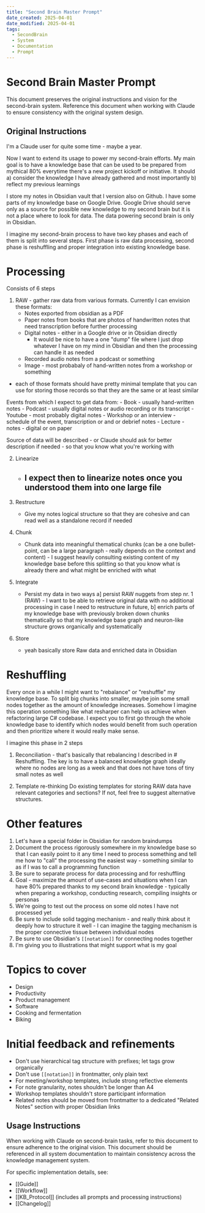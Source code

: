 ```yaml
---
title: "Second Brain Master Prompt"
date_created: 2025-04-01
date_modified: 2025-04-01
tags:
  - SecondBrain
  - System
  - Documentation
  - Prompt
---
```


# Second Brain Master Prompt

This document preserves the original instructions and vision for the second-brain system. Reference this document when working with Claude to ensure consistency with the original system design.

## Original Instructions

I'm a Claude user for quite some time - maybe a year.

Now I want to extend its usage to power my second-brain efforts. My main goal is to have a knowledge base that can be used to be prepared from mythical 80% everytime there's a new project kickoff or initiative. It should a) consider the knowledge I have already gathered and most importantly b) reflect my previous learnings

I store my notes in Obsidian vault that I version also on Github. I have some parts of my knowledge base on Google Drive. Google Drive should serve only as a source for possible new knowledge to my second brain but it is not a place where to look for data. The data powering second brain is only in Obsidian.

I imagine my second-brain process to have two key phases and each of them is split into several steps. First phase is raw data processing, second phase is reshuffling and proper integration into existing knowledge base.

# Processing
Consists of 6 steps
1. RAW - gather raw data from various formats. Currently I can envision these formats:
	- Notes exported from obsidian as a PDF
	- Paper notes from books that are photos of handwritten notes that need transcription before further processing
	- Digital notes - either in a Google drive or in Obsidian directly
		- It would be nice to have a one "dump" file where I just drop whatever I have on my mind in Obsidian and then the processing can handle it as needed
	- Recorded audio notes from a podcast or something
	- Image - most probabaly of hand-written notes from a workshop or something
- each of those formats should have pretty minimal template that you can use for storing those records so that they are the same or at least similar

Events from which I expect to get data from:
	- Book - usually hand-written notes
	- Podcast - usually digital notes or audio recording or its transcript
	- Youtube - most probably digital notes
	- Workshop or an interview - schedule of the event, transcription or and or debrief notes
	- Lecture - notes - digital or on paper

Source of data will be described - or Claude should ask for better description if needed - so that you know what you're working with

2. Linearize
	- I expect then to linearize notes once you understood them into one large file
		- 
3. Restructure
	- Give my notes logical structure so that they are cohesive and can read well as a standalone record if needed

4. Chunk
	- Chunk data into meaningful thematical chunks (can be a one bullet-point, can be a large paragraph - really depends on the context and content) - I suggest heavily consulting existing content of my knowledge base before this splitting so that you know what is already there and what might be enriched with what

5. Integrate
	- Persist my data in two ways a] persist RAW nuggets from step nr. 1 (RAW) - I want to be able to retrieve original data with no additional processing in case I need to restructure in future, b] enrich parts of my knowledge base with previously broken down chunks thematically so that my knowledge base graph and neuron-like structure grows organically and systematically

6. Store
	- yeah basically store Raw data and enriched data in Obsidian

# Reshuffling
Every once in a while I might want to "rebalance" or "reshuffle" my knowledge base. To split big chunks into smaller, maybe join some small nodes together as the amount of knowledge increases. Somehow I imagine this operation something like what resharper can help us achieve when refactoring large C# codebase. I expect you to first go through the whole knowledge base to identify which nodes would benefit from such operation and then prioritize where it would really make sense. 

I imagine this phase in 2 steps
1. Reconciliation - that's basically that rebalancing I described in # Reshuffling. The key is to have a balanced knowledge graph ideally where no nodes are long as a week and that does not have tons of tiny small notes as well

2. Template re-thinking
Do existing templates for storing RAW data have relevant categories and sections? If not, feel free to suggest alternative structures.

# Other features
1. Let's have a special folder in Obsidian for random braindumps
2. Document the process rigorously somewhere in my knowledge base so that I can easily point to it any time I need to process something and tell me how to "call" the processing the easiest way - something similar to as if I was to call a programming function
3. Be sure to separate process for data processing and for reshuffling
4. Goal - maximize the amount of use-cases and situations when I can have 80% prepared thanks to my second brain knowledge - typically when preparing a workshop, conducting research, compiling insights or personas
5. We're going to test out the process on some old notes I have not processed yet
6. Be sure to include solid tagging mechanism - and really think about it deeply how to structure it well - I can imagine the tagging mechanism is the proper connective tissue between individual nodes
7. Be sure to use Obsidian's `[[notation]]` for connecting nodes together
8. I'm giving you to illustrations that might support what is my goal

# Topics to cover
- Design
- Productivity 
- Product management
- Software
- Cooking and fermentation
- Biking

# Initial feedback and refinements

- Don't use hierarchical tag structure with prefixes; let tags grow organically
- Don't use `[[notation]]` in frontmatter, only plain text
- For meeting/workshop templates, include strong reflective elements
- For note granularity, notes shouldn't be longer than A4
- Workshop templates shouldn't store participant information
- Related notes should be moved from frontmatter to a dedicated "Related Notes" section with proper Obsidian links

## Usage Instructions

When working with Claude on second-brain tasks, refer to this document to ensure adherence to the original vision. This document should be referenced in all system documentation to maintain consistency across the knowledge management system.

For specific implementation details, see:
- [[Guide]]
- [[Workflow]]
- [[KB_Protocol]] (includes all prompts and processing instructions)
- [[Changelog]]

